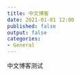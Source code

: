 ```yaml
---
title: 中文博客
date: 2021-01-01 12:00
published: false
output: false
categories:
- General
---
```


中文博客测试

